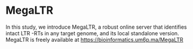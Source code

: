 # MegaLTR
In this study, we introduce MegaLTR, a robust online server that identifies intact LTR -RTs in any target genome, and its local standalone version. MegaLTR is freely available at https://bioinformatics.um6p.ma/MegaLTR
